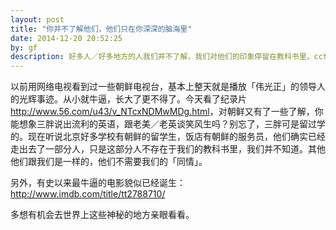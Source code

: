 ```yaml
---
layout: post
title: "你并不了解他们，他们只在你深深的脑海里"
date: 2014-12-20 20:52:25
by: gf
description: 好多人／好多地方的人我们并不了解，我们对他们的印象停留在教科书里，cctv新闻联播里。但是你知道，那些未必是真的。
---
```

以前用网络电视看到过一些朝鲜电视台，基本上整天就是播放「伟光正」的领导人的光辉事迹。从小就牛逼，长大了更不得了。今天看了纪录片<http://www.56.com/u43/v_NTcxNDMwMDg.html>，对朝鲜又有了一些了解，你能想象三胖说出流利的英语，跟老美／老英谈笑风生吗？别忘了，三胖可是留过学的。现在听说北京好多学校有朝鲜的留学生，饭店有朝鲜的服务员，他们确实已经走出去了一部分人，只是这部分人不存在于我们的教科书里，我们并不知道。其他他们跟我们是一样的，他们不需要我们的「同情」。

另外，有史以来最牛逼的电影貌似已经诞生：<http://www.imdb.com/title/tt2788710/>

多想有机会去世界上这些神秘的地方亲眼看看。
